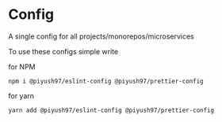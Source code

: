 # Config

A single config for all projects/monorepos/microservices

To use these configs simple write

for NPM

```
npm i @piyush97/eslint-config @piyush97/prettier-config
```

for yarn

```
yarn add @piyush97/eslint-config @piyush97/prettier-config
```
